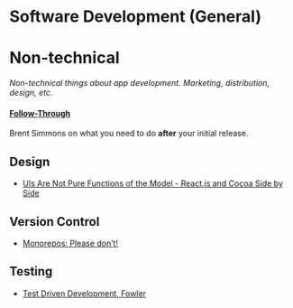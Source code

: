 # Software Development (General)

# Non-technical

*Non-technical things about app development. Marketing, distribution, design, etc.*

#### [Follow-Through](https://inessential.com/2019/08/29/follow_through)

Brent Simmons on what you need to do **after** your initial release.

## Design

- [UIs Are Not Pure Functions of the Model - React.js and Cocoa Side by Side](https://blog.metaobject.com/2018/12/uis-are-not-pure-functions-of-model.html)

## Version Control

- [Monorepos: Please don’t!](https://medium.com/@mattklein123/monorepos-please-dont-e9a279be011b)

## Testing

- [Test Driven Development, Fowler](https://www.martinfowler.com/bliki/TestDrivenDevelopment.html)
